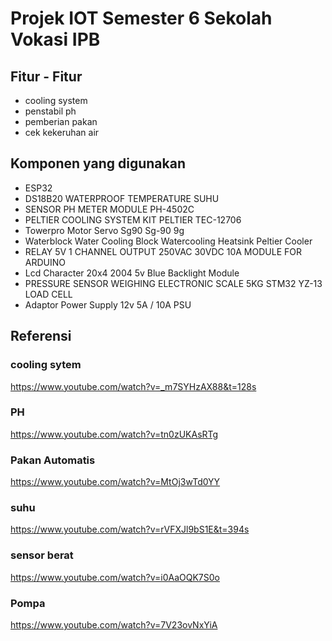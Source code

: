 # Projek IOT Semester 6 Sekolah Vokasi IPB
## Fitur - Fitur 
- cooling system
- penstabil ph
- pemberian pakan
- cek kekeruhan air
## Komponen yang digunakan
- ESP32
- DS18B20 WATERPROOF TEMPERATURE SUHU
- SENSOR PH METER MODULE PH-4502C
- PELTIER COOLING SYSTEM KIT PELTIER TEC-12706
- Towerpro Motor Servo Sg90 Sg-90 9g
- Waterblock Water Cooling Block Watercooling Heatsink Peltier Cooler
- RELAY 5V 1 CHANNEL OUTPUT 250VAC 30VDC 10A MODULE FOR ARDUINO
- Lcd Character 20x4 2004 5v Blue Backlight Module
- PRESSURE SENSOR WEIGHING ELECTRONIC SCALE 5KG STM32 YZ-13 LOAD CELL
- Adaptor Power Supply 12v 5A / 10A PSU
## Referensi 
### cooling sytem
https://www.youtube.com/watch?v=_m7SYHzAX88&t=128s
### PH
https://www.youtube.com/watch?v=tn0zUKAsRTg
### Pakan Automatis
https://www.youtube.com/watch?v=MtOj3wTd0YY
### suhu
https://www.youtube.com/watch?v=rVFXJl9bS1E&t=394s
### sensor berat
https://www.youtube.com/watch?v=i0AaOQK7S0o
### Pompa
https://www.youtube.com/watch?v=7V23ovNxYiA
